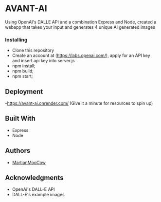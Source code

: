 # AVANT-AI
Using OpenAI's DALLE API and a combination Express and Node, created a webapp that takes your input and generates 4 unique AI generated images

### Installing

- Clone this repository
- Create an account at (https://labs.openai.com/), apply for an API key and insert api key into server.js
- npm install;
- npm build;
- npm start;

## Deployment

-https://avant-ai.onrender.com/
(Give it a minute for resources to spin up)

## Built With

* Express
* Node
 

## Authors

* [MartianMooCow](https://github.com/MartianMooCow)

## Acknowledgments

* OpenAi's DALL-E API 
* DALL-E's example images




